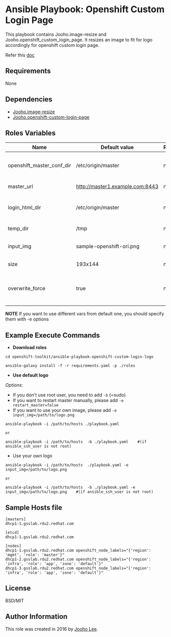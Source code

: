 Ansible Playbook: Openshift Custom Login Page
=========

This playbook contains Jooho.image-resize and Jooho.openshift_custom_login_page.
It resizes an image to fit for logo accordingly for openshift custom login page. 

Refer this [doc](https://goo.gl/2L45bJ)

Requirements
------------
None

Dependencies
------------

- [Jooho.image-resize](https://galaxy.ansible.com/Jooho/image-resize/)
- [Jooho.openshift-custom-login-page](https://galaxy.ansible.com/Jooho/openshift-custom-login-page/)

Roles Variables
--------------

| Name                      | Default value                         |        Requird       | Description                                                                 |
|---------------------------|---------------------------------------|----------------------|-----------------------------------------------------------------------------|
| openshift_master_conf_dir | /etc/origin/master                    |         no           | Where openshift configuation dir is                                         |
| master_url                | http://master1.example.com:8443       |         no           | API Server URL                                                              |
| login_html_dir            | /etc/origin/master                    |         no           | Where new login html page will locate                                       |
| temp_dir                  | /tmp                                  |         no           | Temp directory                                                              |
| input_img                 | sample-openshift-ori.png              |         no           | Original Image InputPath                                                    |
| size                      | 193x144                               |         no           | Resized Image Size                                                          |
| overwrite_force           | true                                  |         no           | If true, it overwrite exist resized image

**NOTE**
If you want to use different vars from default one, you should specify them with -e options

Example Execute Commands
-----------------------

- **Download roles**
~~~
cd openshift-toolkit/ansible-playbook-openshift-custom-login-logo

ansible-galaxy install -f -r requirements.yaml -p ./roles
~~~

- **Use default logo**

*Options:*
  - If you don't use root user, you need to add `-b` (=sudo)
  - If you want to restart master manually, please add `-e restart_master=false`
  - If you want to use your own image, please add `-e input_img=/path/to/logo.png`

~~~
ansible-playbook -i /path/to/hosts ./playbook.yaml                           

or 

ansible-playbook -i /path/to/hosts  -b ./playbook.yaml    #(if ansible_ssh_user is not root)
~~~

- Use your own logo
~~~
ansible-playbook -i /path/to/hosts  ./playbook.yaml -e input_img=/path/to/logo.png

or 

ansible-playbook -i /path/to/hosts  -b ./playbook.yaml -e input_img=/path/to/logo.png    #(if ansible_ssh_user is not root)
~~~

Sample Hosts file
------------------

```
[masters]
dhcp1-1.gsslab.rdu2.redhat.com

[etcd]
dhcp1-1.gsslab.rdu2.redhat.com

[nodes]
dhcp1-1.gsslab.rdu2.redhat.com openshift_node_labels="{'region': 'mgmt', 'role': 'master'}"
dhcp1-2.gsslab.rdu2.redhat.com openshift_node_labels="{'region': 'infra', 'role': 'app', 'zone': 'default'}"
dhcp1-3.gsslab.rdu2.redhat.com openshift_node_labels="{'region': 'infra', 'role': 'app', 'zone': 'default'}"
```

License
-------

BSD/MIT

Author Information
------------------

This role was created in 2016 by [Jooho Lee](http://github.com/jooho).

